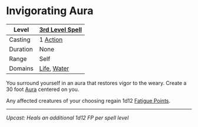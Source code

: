 # Invigorating Aura

| Level    | [3rd Level Spell](3rd%20Level%20Spells.md)                                           |
| -------- | ------------------------------------------------------------------------------------ |
| Casting  | 1 [Action](../../../../Game%20Procedures/Action.md)                                  |
| Duration | None                                                                                 |
| Range    | Self                                                                                 |
| Domains  | [Life](../../../Spell%20Domains/Life.md), [Water](../../../Spell%20Domains/Water.md) |

You surround yourself in an aura that restores vigor to the weary. Create a 30 foot [Aura](../../Areas%20of%20Effect/Aura.md) centered on you.

Any affected creatures of your choosing regain 1d12 [Fatigue Points](../../../../Player%20Characters/Derived%20Statistics/Fatigue%20Points.md).

---
*Upcast: Heals an additional 1d12 FP per spell level*
